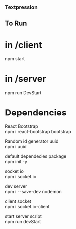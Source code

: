 ### Textpression

## To Run

# in /client<br/>
npm start<br/>

# in /server<br/>
npm run DevStart<br/>


# Dependencies 

React Bootstrap<br/>
npm i react-bootstrap bootstrap<br/>

Random id generator uuid <br/>
npm i uuid<br/>

default dependecies package<br/>
npm init -y

socket io <br/>
npm i socket.io<br/>

dev server<br/>
npm i --save-dev nodemon<br/>

client socket<br/>
npm i socket.io-client<br/>

start server script <br/>
npm run devStart </br>
